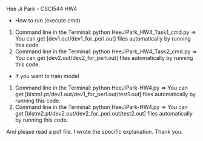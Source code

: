 Hee Ji Park - CSCI544 HW4

- How to run (execute cmd)
1. Command line in the Terminal: python HeeJiPark_HW4_Task1_cmd.py
=> You can get [dev1.out/dev1_for_perl.out] files automatically by running this code.
2. Command line in the Terminal: python HeeJiPark_HW4_Task2_cmd.py
=> You can get [dev2.out/dev2_for_perl.out] files automatically by running this code.




- If you want to train model
1. Command line in the Terminal: python HeeJiPark-HW4.py
=> You can get [blstm1.pt/dev1.out/dev1_for_perl.out/test1.out] files automatically by running this code.
2. Command line in the Terminal: python HeeJiPark-HW4.py
=> You can get [blstm2.pt/dev2.out/dev2_for_perl.out/test2.out] files automatically by running this code.


And please read a pdf file. I wrote the specific explanation. Thank you.